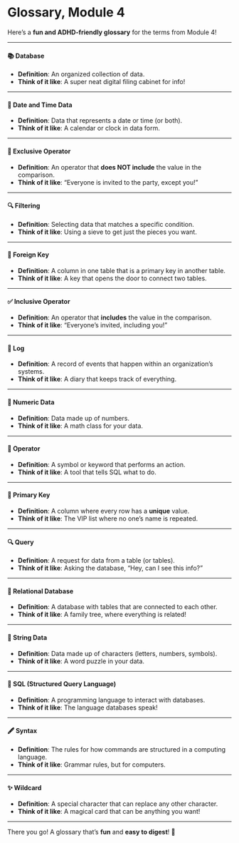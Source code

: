 # Glossary, Module 4

Here’s a **fun and ADHD-friendly glossary** for the terms from Module 4!

***

#### **📚 Database**

* **Definition**: An organized collection of data.
* **Think of it like**: A super neat digital filing cabinet for info!

***

#### **📅 Date and Time Data**

* **Definition**: Data that represents a date or time (or both).
* **Think of it like**: A calendar or clock in data form.

***

#### **🚫 Exclusive Operator**

* **Definition**: An operator that **does NOT include** the value in the comparison.
* **Think of it like**: “Everyone is invited to the party, except you!”

***

#### **🔍 Filtering**

* **Definition**: Selecting data that matches a specific condition.
* **Think of it like**: Using a sieve to get just the pieces you want.

***

#### **🔑 Foreign Key**

* **Definition**: A column in one table that is a primary key in another table.
* **Think of it like**: A key that opens the door to connect two tables.

***

#### **✅ Inclusive Operator**

* **Definition**: An operator that **includes** the value in the comparison.
* **Think of it like**: “Everyone’s invited, including you!”

***

#### **📜 Log**

* **Definition**: A record of events that happen within an organization’s systems.
* **Think of it like**: A diary that keeps track of everything.

***

#### **🔢 Numeric Data**

* **Definition**: Data made up of numbers.
* **Think of it like**: A math class for your data.

***

#### **🔧 Operator**

* **Definition**: A symbol or keyword that performs an action.
* **Think of it like**: A tool that tells SQL what to do.

***

#### **🔑 Primary Key**

* **Definition**: A column where every row has a **unique** value.
* **Think of it like**: The VIP list where no one’s name is repeated.

***

#### **🔍 Query**

* **Definition**: A request for data from a table (or tables).
* **Think of it like**: Asking the database, “Hey, can I see this info?”

***

#### **🔗 Relational Database**

* **Definition**: A database with tables that are connected to each other.
* **Think of it like**: A family tree, where everything is related!

***

#### **🔡 String Data**

* **Definition**: Data made up of characters (letters, numbers, symbols).
* **Think of it like**: A word puzzle in your data.

***

#### **📝 SQL (Structured Query Language)**

* **Definition**: A programming language to interact with databases.
* **Think of it like**: The language databases speak!

***

#### **🖋️ Syntax**

* **Definition**: The rules for how commands are structured in a computing language.
* **Think of it like**: Grammar rules, but for computers.

***

#### **✨ Wildcard**

* **Definition**: A special character that can replace any other character.
* **Think of it like**: A magical card that can be anything you want!

***

There you go! A glossary that’s **fun** and **easy to digest**! 🎉
